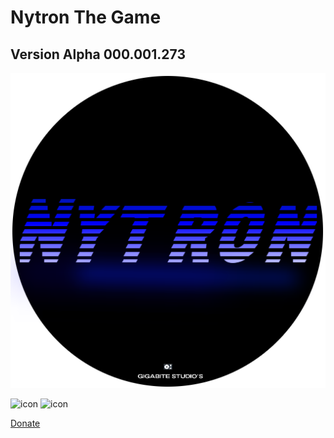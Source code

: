 # Nytron The Game



## Version Alpha 000.001.273
![Logo](https://github.com/OusmBlueNinja/Nytron/blob/main/assets/Nytron.png?raw=true)

![icon](https://img.shields.io/badge/Version-Alpha%20V000.001.273-brightgreen) ![icon](https://img.shields.io/badge/Build-Up%20To%20Date-succes)
          
[Donate](https://www.paypal.com/donate/?hosted_button_id=BSZ4GPYGCKC28)


